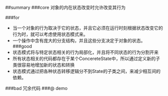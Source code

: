 ##summary
###core
对象的内在状态改变时允许改变其行为

###for
- 当一个对象的行为取决于它的状态，并且它必须在运行时刻根据状态改变它的行为时，就可以考虑使用状态模式来。
- 一个操作中含有庞大的分支结构，并且这些分支决定于对象的状态。
###good
- 状态模式将与特定状态相关的行为局部化，并且将不同状态的行为分割开来
- 所有状态相关的代码都存在于某个ConcereteState中，所以通过定义新的子类很容易地增加新的状态和转换
- 状态模式通过把各种状态转移逻辑分不到State的子类之间，来减少相互间的依赖。


###bad
冗余代码
###@ demo